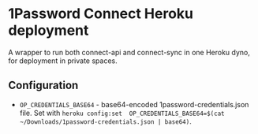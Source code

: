 # 1Password Connect Heroku deployment

A wrapper to run both connect-api and connect-sync in one Heroku dyno, for deployment in private spaces.

## Configuration

* `OP_CREDENTIALS_BASE64` - base64-encoded 1password-credentials.json file. Set with `heroku config:set  OP_CREDENTIALS_BASE64=$(cat ~/Downloads/1password-credentials.json | base64)`.
